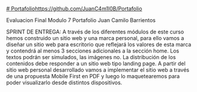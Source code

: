 [# Portafolio](https://github.com/JuanC4m1l0B/Portafolio)https://github.com/JuanC4m1l0B/Portafolio

Evaluacion Final Modulo 7 Portafolio
Juan Camilo Barrientos

SPRINT DE ENTREGA:
A través de los diferentes módulos de este curso hemos construido un sitio web y una marca personal,
para ello vamos a diseñar un sitio web para escritorio que reflejará los valores de esta marca y
contendrá al menos 3 secciones adicionales a la sección home.
Los textos podrán ser simulados, las imágenes no. La distribución de los contenidos debe responder a
un sitio web tipo landing page.
A partir del sitio web personal desarrollado vamos a implementar el sitio web a través de una propuesta
Mobile First en PDF y luego lo maquetearemos para poder visualizarlo desde distintos dispositivos.
